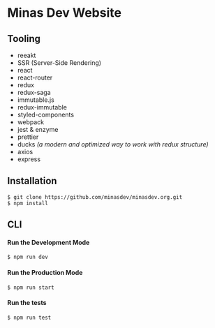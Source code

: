 # Minas Dev Website

## Tooling

- reeakt
- SSR (Server-Side Rendering)
- react
- react-router
- redux
- redux-saga
- immutable.js
- redux-immutable
- styled-components
- webpack
- jest & enzyme
- prettier
- ducks _(a modern and optimized way to work with redux structure)_
- axios
- express

## Installation

```
$ git clone https://github.com/minasdev/minasdev.org.git
$ npm install
```

## CLI

#### Run the Development Mode

```
$ npm run dev
```

#### Run the Production Mode

```
$ npm run start
```

#### Run the tests

```
$ npm run test
```
